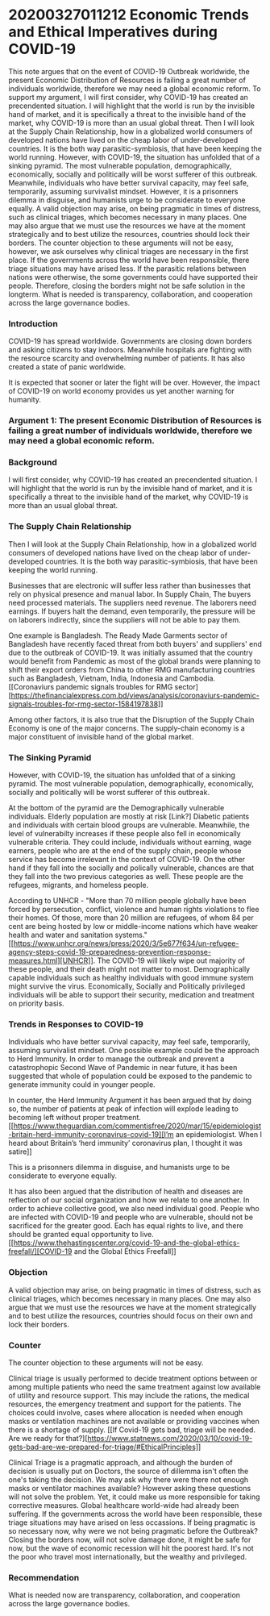 # 20200327011212 Economic Trends and Ethical Imperatives during COVID-19


This note argues that on the event of COVID-19 Outbreak worldwide, the present Economic Distribution of Resources is failing a great number of individuals worldwide, therefore we may need a global economic reform. To support my argument, I will first consider, why COVID-19 has created an precendented situation. I will highlight that the world is run by the invisible hand of market, and it is specifically a threat to the invisible hand of the market, why COVID-19 is more than an usual global threat. Then I will look at the Supply Chain Relationship, how in a globalized world consumers of developed nations have lived on the cheap labor of under-developed countries. It is the both way parasitic-symbiosis, that have been keeping the world running. However, with COVID-19, the situation has unfolded that of a sinking pyramid. The most vulnerable population, demographically, economically, socially and politically will be worst sufferer of this outbreak. Meanwhile, individuals who have better survival capacity, may feel safe, temporarily, assuming survivalist mindset. However, it is a prisonners dilemma in disguise, and humanists urge to be considerate to everyone equally. A valid objection may arise, on being pragmatic in times of distress, such as clinical triages, which becomes necessary in many places. One may also argue that we must use the resources we have at the moment strategically and to best utilize the resources, countries should lock their borders. The counter objection to these arguments will not be easy, however, we ask ourselves why clinical triages are necessary in the first place. If the governments across the world have been responsible, there triage situations may have arised less. If the parasitic relations between nations were otherwise, the some governments could have supported their people. Therefore, closing the borders might not be safe solution in the longterm. What is needed is transparency, collaboration, and cooperation across the large governance bodies.   



### Introduction
COVID-19 has spread worldwide. Governments are closing down borders and asking citizens to stay indoors. Meanwhile hospitals are fighting with the resource scarcity and overwhelming number of patients. It has also created a state of panic worldwide. 

It is expected that sooner or later the fight will be over. However, the impact of COVID-19 on world economy provides us yet another warning for humanity.



### Argument 1: The present Economic Distribution of Resources is failing a great number of individuals worldwide, therefore we may need a global economic reform.

### Background
I will first consider, why COVID-19 has created an precendented situation. I will highlight that the world is run by the invisible hand of market, and it is specifically a threat to the invisible hand of the market, why COVID-19 is more than an usual global threat.

### The Supply Chain Relationship
Then I will look at the Supply Chain Relationship, how in a globalized world consumers of developed nations have lived on the cheap labor of under-developed countries. It is the both way parasitic-symbiosis, that have been keeping the world running.

Businesses that are electronic will suffer less rather than businesses that rely on physical presence and manual labor. In Supply Chain, The buyers need processed materials. The suppliers need revenue. The laborers need earnings. If buyers halt the demand, even temporarily, the pressure will be on laborers indirectly, since the suppliers will not be able to pay them.

One example is Bangladesh. The Ready Made Garments sector of Bangladesh have recently faced threat from both buyers' and suppliers' end due to the outbreak of COVID-19. It was initially assumed that the country would benefit from Pandemic as most of the global brands were planning to shift their export orders from China to other RMG manufacturing countries such as Bangladesh, Vietnam, India, Indonesia and Cambodia. [[Coronaviurs pandemic signals troubles for RMG sector][https://thefinancialexpress.com.bd/views/analysis/coronaviurs-pandemic-signals-troubles-for-rmg-sector-1584197838]]

Among other factors, it is also true that the Disruption of the Supply Chain Economy is one of the major concerns. The supply-chain economy is a major constituent of invisible hand of the global market. 


### The Sinking Pyramid
However, with COVID-19, the situation has unfolded that of a sinking pyramid. The most vulnerable population, demographically, economically, socially and politically will be worst sufferer of this outbreak. 

At the bottom of the pyramid are the Demographically vulnerable individuals. Elderly population are mostly at risk [Link?] Diabetic patients and individuals with certain blood groups are vulnerable. Meanwhile, the level of vulnerabilty increases if these people also fell in economically vulnerable criteria. They could include, individuals without earning, wage earners, people who are at the end of the supply chain, people whose service has become irrelevant in the context of COVID-19. On the other hand if they fall into the socially and polically vulnerable, chances are that they fall into the two previous categories
as well. These people are the refugees, migrants, and homeless people.

According to UNHCR - "More than 70 million people globally have been forced by persecution, conflict, violence and human rights violations to flee their homes. Of those, more than 20 million are refugees, of whom 84 per cent are being hosted by low or middle-income nations which have weaker health and water and sanitation systems." [[https://www.unhcr.org/news/press/2020/3/5e677f634/un-refugee-agency-steps-covid-19-preparedness-prevention-response-measures.html][UNHCR]]. The COVID-19 will likely wipe out majority of these people, and their death might not matter to most. Demographically capable individuals such as healthy individuals with good immune system might survive the virus. Economically, Socially and Politically privileged individuals will be able to support their security, medication and treatment on priority basis. 

### Trends in Responses to COVID-19
Individuals who have better survival capacity, may feel safe, temporarily, assuming survivalist mindset. One possible example could be the approach to Herd Immunity. In order to manage the outbreak and prevent a catastrophopic Second Wave of Pandemic in near future, it has been suggested that whole of population could be exposed to the pandemic to generate immunity could in younger people.

In counter, the Herd Immunity Argument it has been argued that by doing so, the number of patients at peak of infection will explode leading to becoming left without proper treatment. [[https://www.theguardian.com/commentisfree/2020/mar/15/epidemiologist-britain-herd-immunity-coronavirus-covid-19][I’m an epidemiologist. When I heard about Britain’s ‘herd immunity’ coronavirus plan, I thought it was satire]]

This is a prisonners dilemma in disguise, and humanists urge to be considerate to everyone equally. 

It has also been argued that the distribution of health and diseases are reflection of our social organization and how we relate to one another. In order to achieve collective good, we also need individual good. People who are infected with COVID-19 and people who are vulnerable, should not be sacrificed for the greater good. Each has equal rights to live, and there should be granted equal opportunity to live. [[https://www.thehastingscenter.org/covid-19-and-the-global-ethics-freefall/][COVID-19 and the Global Ethics Freefall]]

### Objection

A valid objection may arise, on being pragmatic in times of distress, such as clinical triages, which becomes necessary in many places. One may also argue that we must use the resources we have at the moment strategically and to best utilize the resources, countries should focus on their own and lock their borders.

### Counter 
The counter objection to these arguments will not be easy.

Clinical triage is usually performed to decide treatment options between or among multiple patients who need the same treatment against low available of utility and resource support. This may include the rations, the medical resources, the emergency treatment and support for the patients. The choices could involve, cases where allocation is needed when enough masks or ventilation machines are not available or providing vaccines when there is a shortage of supply. [[If Covid-19 gets bad, triage will be needed. Are we ready for that?][https://www.statnews.com/2020/03/10/covid-19-gets-bad-are-we-prepared-for-triage/#EthicalPrinciples]]

Clinical Triage is a pragmatic approach, and although the burden of decision is usually put on Doctors, the source of dillemma isn't often the one's taking the decision. We may ask why there were there not enough masks or ventilator machines available? However asking these questions will not solve the problem. Yet, it could make us more responsible for taking corrective measures. Global healthcare world-wide had already been suffering. If the governments across the world have been responsible, these triage situations may have arised on less occassions. If being pragmatic is so necessary now, why were we not being pragmatic before the Outbreak? Closing the borders now, will not solve damage done, it might be safe for now, but the wave of economic recession will hit the poorest hard. It's not the poor who travel most internationally, but the wealthy and privileged.

### Recommendation
What is needed now are transparency, collaboration, and cooperation across the large governance bodies.   